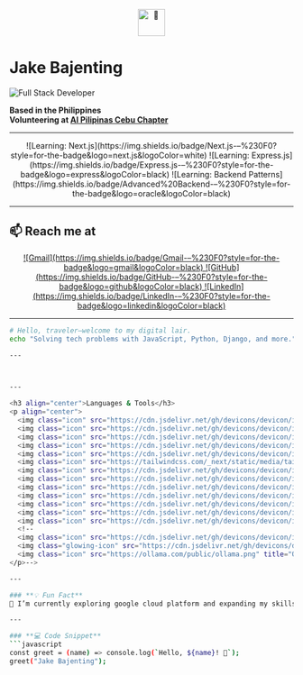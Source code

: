 <!-- Example: README.md -->

<!-- Add a nice banner or header image if you'd like 
<p align="center">
  <img src="/moon.png" alt="Pixel Art Banner" style="width:100%;" />
</p>
-->
<p align="center">
  <img src="https://media.giphy.com/media/hvRJCLFzcasrR4ia7z/giphy.gif" width="48" alt="👋" />
</p>

# Jake Bajenting

![Full Stack Developer](https://img.shields.io/badge/Full%20Stack%20Developer-–%230F0?style=for-the-badge&logo=appveyor&logoColor=black)

**Based in the Philippines**  
**Volunteering at [AI Pilipinas Cebu Chapter](https://www.facebook.com/AIPilipinasCebu)**

---

<p align="center">
  ![Learning: Next.js](https://img.shields.io/badge/Next.js-–%230F0?style=for-the-badge&logo=next.js&logoColor=white)
  ![Learning: Express.js](https://img.shields.io/badge/Express.js-–%230F0?style=for-the-badge&logo=express&logoColor=black)
  ![Learning: Backend Patterns](https://img.shields.io/badge/Advanced%20Backend-–%230F0?style=for-the-badge&logo=oracle&logoColor=black)
</p>

---

## 📫 Reach me at

<p align="center">
  <a href="mailto:bajentingjackie@gmail.com">
    ![Gmail](https://img.shields.io/badge/Gmail-–%230F0?style=for-the-badge&logo=gmail&logoColor=black)
  </a>
  <a href="https://github.com/Cozyx213" target="_blank">
    ![GitHub](https://img.shields.io/badge/GitHub-–%230F0?style=for-the-badge&logo=github&logoColor=black)
  </a>
  <a href="https://www.linkedin.com/in/jake-bajenting-902947274/" target="_blank">
    ![LinkedIn](https://img.shields.io/badge/LinkedIn-–%230F0?style=for-the-badge&logo=linkedin&logoColor=black)
  </a>
</p>

---

```bash
# Hello, traveler—welcome to my digital lair.
echo "Solving tech problems with JavaScript, Python, Django, and more."

---



---

<h3 align="center">Languages & Tools</h3>
<p align="center">
  <img class="icon" src="https://cdn.jsdelivr.net/gh/devicons/devicon/icons/python/python-original.svg" title="Python" alt="Python" width="40" height="40"/>
  <img class="icon" src="https://cdn.jsdelivr.net/gh/devicons/devicon/icons/javascript/javascript-original.svg" title="JavaScript" alt="JavaScript" width="40" height="40"/>
  <img class="icon" src="https://cdn.jsdelivr.net/gh/devicons/devicon/icons/typescript/typescript-original.svg" title="TypeScript" alt="TypeScript" width="40" height="40"/>
  <img class="icon" src="https://cdn.jsdelivr.net/gh/devicons/devicon/icons/html5/html5-original.svg" title="HTML5" alt="HTML" width="40" height="40"/>
  <img class="icon" src="https://cdn.jsdelivr.net/gh/devicons/devicon/icons/css3/css3-original.svg" title="CSS3" alt="CSS" width="40" height="40"/>
  <img class="icon" src="https://tailwindcss.com/_next/static/media/tailwindcss-mark.d52e9897.svg" title="Tailwind CSS" alt="Tailwind CSS" width="40" height="40"/>
  <img class="icon" src="https://cdn.jsdelivr.net/gh/devicons/devicon/icons/django/django-plain.svg" title="Django" alt="Django" width="40" height="40"/>
  <img class="icon" src="https://cdn.jsdelivr.net/gh/devicons/devicon/icons/flask/flask-original.svg" title="Flask" alt="Flask" width="40" height="40"/>
  <img class="icon" src="https://cdn.jsdelivr.net/gh/devicons/devicon/icons/react/react-original.svg" title="React" alt="React" width="40" height="40"/>
  <img class="icon" src="https://cdn.jsdelivr.net/gh/devicons/devicon/icons/nextjs/nextjs-original.svg" title="Next.js" alt="Next.js" width="40" height="40"/>
  <img class="icon" src="https://cdn.jsdelivr.net/gh/devicons/devicon/icons/nodejs/nodejs-original.svg" title="Node.js" alt="Node.js" width="40" height="40"/>
  <img class="icon" src="https://cdn.jsdelivr.net/gh/devicons/devicon/icons/docker/docker-original.svg" title="Docker" alt="Docker" width="40" height="40"/>
  <img class="icon" src="https://cdn.jsdelivr.net/gh/devicons/devicon/icons/googlecloud/googlecloud-original.svg" title="Google Cloud Platform" alt="Google Cloud Platform" width="40" height="40"/>
  <!--
  <img class="icon" src="https://cdn.jsdelivr.net/gh/devicons/devicon/icons/linux/linux-original.svg" title="Linux" alt="Linux" width="40" height="40"/>
  <img class="glowing-icon" src="https://cdn.jsdelivr.net/gh/devicons/devicon/icons/archlinux/archlinux-plain.svg" title="Arch Linux" alt="Arch Linux" width="40" height="40"/>
  <img class="icon" src="https://ollama.com/public/ollama.png" title="Ollama" alt="Ollama" width="40" height="40"/>
</p>-->

---

### **💡 Fun Fact**
🚀 I’m currently exploring google cloud platform and expanding my skillset in cloud technologies.

---

### **💻 Code Snippet**
```javascript
const greet = (name) => console.log(`Hello, ${name}! 👋`);
greet("Jake Bajenting");
